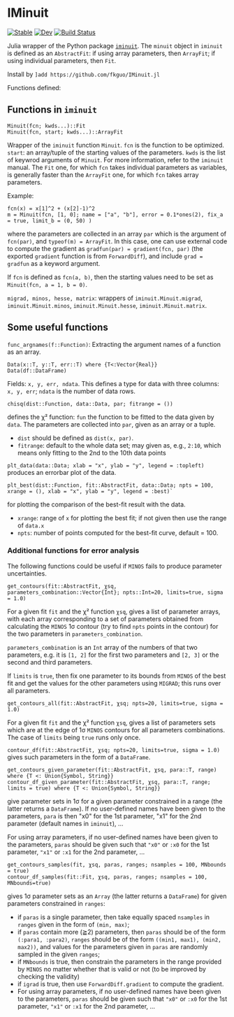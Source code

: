 # IMinuit

[![Stable](https://img.shields.io/badge/docs-stable-blue.svg)](https://fkguo.github.io/IMinuit.jl/stable)
[![Dev](https://img.shields.io/badge/docs-dev-blue.svg)](https://fkguo.github.io/IMinuit.jl/dev)
[![Build Status](https://github.com/fkguo/IMinuit.jl/workflows/CI/badge.svg)](https://github.com/fkguo/IMinuit.jl/actions)

Julia wrapper of the Python package [`iminuit`](https://github.com/scikit-hep/iminuit). The `minuit` object in `iminuit` is defined as an `AbstractFit`:
if using array parameters, then `ArrayFit`;
if using individual parameters, then `Fit`.

Install by `]add https://github.com/fkguo/IMinuit.jl`

Functions defined:

## Functions in `iminuit`

```
Minuit(fcn; kwds...)::Fit
Minuit(fcn, start; kwds...)::ArrayFit
```

 Wrapper of the `iminuit` function `Minuit`.
 `fcn` is the function to be optimized.
 `start`: an array/tuple of the starting values of the parameters.
 `kwds` is the list of keywrod arguments of `Minuit`. For more information, refer to the `iminuit` manual.
 The `Fit` one, for which `fcn` takes individual parameters as variables,  is generally
 faster than the `ArrayFit` one, for which `fcn` takes array parameters.

Example:
```
fcn(x) = x[1]^2 + (x[2]-1)^2
m = Minuit(fcn, [1, 0]; name = ["a", "b"], error = 0.1*ones(2), fix_a = true, limit_b = (0, 50) )
```
where the parameters are collected in an array `par` which is the argument of `fcn(par)`,
and `typeof(m) = ArrayFit`. In this case, one can use external code to compute the gradient as
`gradfun(par) = gradient(fcn, par)` (the exported `gradient` function is from `ForwardDiff`),
and include `grad = gradfun` as a keyword argument.

If `fcn` is defined as `fcn(a, b)`, then the starting values need to be set as
`Minuit(fcn, a = 1, b = 0)`.

`migrad, minos, hesse, matrix`:
wrappers of `iminuit.Minuit.migrad`, `iminuit.Minuit.minos`, `iminuit.Minuit.hesse`, `iminuit.Minuit.matrix`.

## Some useful functions

`func_argnames(f::Function)`:  Extracting the argument names of a function as an array.

```
Data(x::T, y::T, err::T) where {T<:Vector{Real}}
Data(df::DataFrame)
```
Fields: `x, y, err, ndata`. This defines a type for data with three columns:` x, y, err`;
`ndata` is the number of data rows.

```
chisq(dist::Function, data::Data, par; fitrange = ())
```
defines the χ² function: `fun` the function to be fitted to the data given by `data`.
The parameters are collected into `par`, given as an array or a tuple.
* `dist` should be defined as `dist(x, par)`.
* `fitrange`: default to the whole data set; may given as, e.g., `2:10`,
which means only fitting to the 2nd to the 10th data points


`plt_data(data::Data; xlab = "x", ylab = "y", legend = :topleft)`
produces an errorbar plot of the data.

```
plt_best(dist::Function, fit::AbstractFit, data::Data; npts = 100, xrange = (), xlab = "x", ylab = "y", legend = :best)`
```
for plotting the comparison of the best-fit result with the data.
* `xrange`: range of `x` for plotting the best fit; if not given then use the range of `data.x`
* `npts`: number of points computed for the best-fit curve, default = 100.

### Additional functions for error analysis

The following functions could be useful if `MINOS` fails to produce parameter uncertainties.

```
get_contours(fit::AbstractFit, χsq, parameters_combination::Vector{Int}; npts::Int=20, limits=true, sigma = 1.0)
```
For a given fit `fit` and the χ² function `χsq`, gives a list of parameter arrays,
with each array corresponding to a set of parameters obtained from calculating the `MINOS` 1σ contour
(try to find `npts` points in the contour) for the two parameters in `parameters_combination`.

`parameters_combination` is an `Int` array of the numbers of that two parameters, e.g. it is `[1, 2]` for the first
two parameters and `[2, 3]` or the second and third parameters.

If `limits` is `true`, then fix one parameter to its bounds from `MINOS` of the best fit and get the values for the other parameters using `MIGRAD`;
this runs over all parameters.


```
get_contours_all(fit::AbstractFit, χsq; npts=20, limits=true, sigma = 1.0)
```
For a given fit `fit` and the χ² function `χsq`, gives a list of parameters sets which are at the edge of
1σ `MINOS` contours for all parameters combinations. The case of `limits` being `true` runs only once.


`contour_df(fit::AbstractFit, χsq; npts=20, limits=true, sigma = 1.0)` gives such parameters in the form of a `DataFrame`.

```
get_contours_given_parameter(fit::AbstractFit, χsq, para::T, range) where {T <: Union{Symbol, String}}
contour_df_given_parameter(fit::AbstractFit, χsq, para::T, range; limits = true) where {T <: Union{Symbol, String}}
```
give parameter sets in 1σ for a given parameter constrained in a range (the latter returns a `DataFrame`).
If no user-defined names have been given to the parameters, `para` is then "x0" for the 1st parameter,
"x1" for the 2nd parameter (default names in `iminuit`), ...

For using array parameters, if no user-defined names have been given to the parameters,
`paras` should be given such that `"x0"` or `:x0` for the 1st parameter, `"x1"` or `:x1` for the 2nd parameter, ...


```
get_contours_samples(fit, χsq, paras, ranges; nsamples = 100, MNbounds = true)
contour_df_samples(fit::Fit, χsq, paras, ranges; nsamples = 100, MNbounds=true)
```
gives 1σ parameter sets as an `Array` (the latter returns a `DataFrame`) for given parameters constrained in `ranges`:
* if `paras` is a single parameter, then take equally spaced `nsamples` in `ranges` given in the form of `(min, max)`;
* if `paras` contain more (≧2) parameters, then `paras` should be of the form `(:para1, :para2)`, `ranges` should be of the form `((min1, max1), (min2, max2))`,
and values for the parameters given in `paras` are randomly sampled in the given `ranges`;
* if `MNbounds` is true, then constrain the parameters in the range provided by `MINOS` no matter whether that is valid or not (to be improved by checking the validity)
* if `igrad` is true, then use `ForwardDiff.gradient` to compute the gradient.
* For using array parameters, if no user-defined names have been given to the parameters,
`paras` should be given such that `"x0"` or `:x0` for the 1st parameter, `"x1"` or `:x1` for the 2nd parameter, ...
